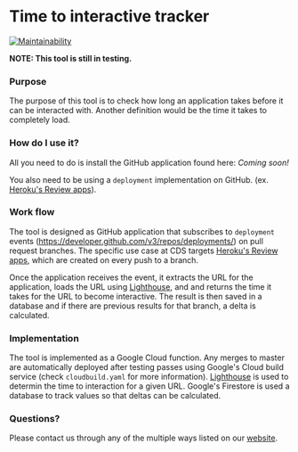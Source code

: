 # Time to interactive tracker
[![Maintainability](https://api.codeclimate.com/v1/badges/5a8169cb88b8b89aa75f/maintainability)](https://codeclimate.com/github/cds-snc/tti-tools-tracker/maintainability)

**NOTE: This tool is still in testing.**

### Purpose

The purpose of this tool is to check how long an application takes before it can be interacted with. Another definition would be the time it takes to completely load.

### How do I use it?

All you need to do is install the GitHub application found here: _Coming soon!_

You also need to be using a `deployment` implementation on GitHub. (ex. [Heroku's Review apps](https://devcenter.heroku.com/articles/github-integration-review-apps)).

### Work flow

The tool is designed as GitHub application that subscribes to `deployment` events (https://developer.github.com/v3/repos/deployments/) on pull request branches. The specific use case at CDS targets [Heroku's Review apps](https://devcenter.heroku.com/articles/github-integration-review-apps), which are created on every push to a branch. 

Once the application receives the event, it extracts the URL for the application, loads the URL using [Lighthouse](https://developers.google.com/web/tools/lighthouse/), and and returns the time it takes for the URL to become interactive. The result is then saved in a database and if there are previous results for that branch, a delta is calculated.

### Implementation

The tool is implemented as a Google Cloud function. Any merges to master are automatically deployed after testing passes using Google's Cloud build service (check `cloudbuild.yaml` for more information). [Lighthouse](https://developers.google.com/web/tools/lighthouse/) is used to determin the time to interaction for a given URL. Google's Firestore is used a database to track values so that deltas can be calculated.

### Questions?

Please contact us through any of the multiple ways listed on our [website](https://digital.canada.ca/).
